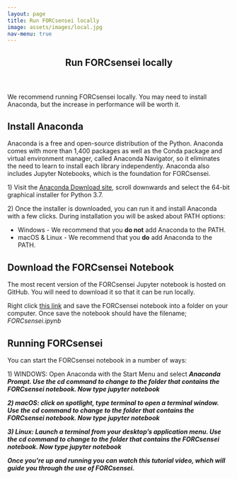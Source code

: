 ```yaml
---
layout: page
title: Run FORCsensei locally
image: assets/images/local.jpg
nav-menu: true
---
```


<!-- Main -->
<div id="main" class="alt">

<!-- One -->
<section id="one">
	<div class="inner">
		<header class="major">
			<h1>Run FORCsensei locally</h1>
		</header>

<!-- Content -->
<p> We recommend running FORCsensei locally. You may need to install Anaconda, but the increase in performance will be worth it.</p>

<h2>Install Anaconda</h2>
<p>Anaconda is a free and open-source distribution of the Python. Anaconda comes with more than 1,400 packages as well as the Conda package and virtual environment manager, called Anaconda Navigator, so it eliminates the need to learn to install each library independently. Anaconda also includes Jupyter Notebooks, which is the foundation for FORCsensei.</p> 

<p> 1) Visit the <a href="https://www.anaconda.com/distribution/" target="_blank">Anaconda Download site</a>, scroll downwards and select the 64-bit graphical installer for Python 3.7.</p> 

<p> 2) Once the installer is downloaded, you can run it and install Anaconda with a few clicks. During installation you will be asked about PATH options:

<ul>
<li>Windows - We recommend that you <b>do not</b> add Anaconda to the PATH.</li>
<li>macOS & Linux - We recommend that you <b>do</b> add Anaconda to the PATH.</li>
</ul></p>

<h2>Download the FORCsensei Notebook</h2>
<p>The most recent version of the FORCsensei Jupyter notebook is hosted on GitHub. You will need to download it so that it can be run locally.</p> 

<p> Right click <a href="https://raw.githubusercontent.com/FORCaist/forcsensei/master/FORCsensei.ipynb" download>this link</a> and save the FORCsensei notebook into a folder on your computer. Once save the notebook should have the filename; <i>FORCsensei.ipynb</i> </p>

<h2>Running FORCsensei</h2>
<p>You can start the FORCsensei notebook in a number of ways:</p> 

<p> 1) WINDOWS: Open Anaconda with the Start Menu and select <i><b>Anaconda Prompt. Use the <i><b>cd</i></b> command to change to the folder that contains the FORCsensei notebook. Now type <i><b>jupyter notebook</i></b> </p>

<p> 2) macOS: click on spotlight, type <i><b>terminal</i></b> to open a terminal window. Use the <i><b>cd</i></b> command to change to the folder that contains the FORCsensei notebook. Now type <i><b>jupyter notebook</b></i> </p>

<p> 3) Linux: Launch a terminal from your desktop’s application menu. Use the <i><b>cd</i></b> command to change to the folder that contains the FORCsensei notebook. Now type <i><b>jupyter notebook</b></i> </p>

Once you're up and running you can watch this tutorial video, which will guide you through the use of FORCsensei.
